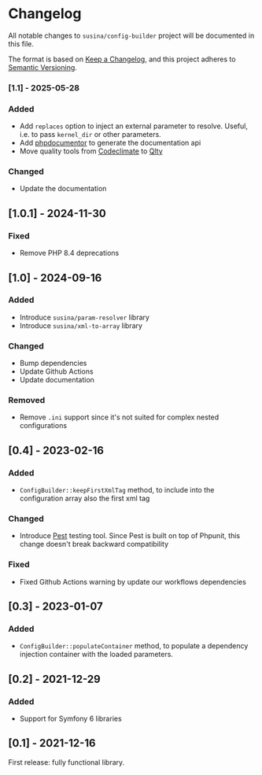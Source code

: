 # Changelog

All notable changes to `susina/config-builder` project will be documented in this file.

The format is based on [Keep a Changelog](https://keepachangelog.com/en/1.0.0/),
and this project adheres to [Semantic Versioning](https://semver.org/spec/v2.0.0.html).

### [1.1] - 2025-05-28

### Added

- Add `replaces` option to inject an external parameter to resolve. Useful, i.e. to pass
  `kernel_dir` or other parameters.
- Add [phpdocumentor](https://phpdoc.org/) to generate the documentation api
- Move quality tools from [Codeclimate](https://codeclimate.com/) to [Qlty](https://qlty.sh/)

### Changed

- Update the documentation

## [1.0.1] - 2024-11-30

### Fixed

- Remove PHP 8.4 deprecations

## [1.0] - 2024-09-16

### Added

- Introduce `susina/param-resolver` library
- Introduce `susina/xml-to-array` library

### Changed

- Bump dependencies
- Update Github Actions
- Update documentation

### Removed

- Remove `.ini` support since it's not suited for complex nested configurations

## [0.4] - 2023-02-16

### Added

- `ConfigBuilder::keepFirstXmlTag` method, to include into the configuration array also the first xml tag

### Changed

- Introduce [Pest](https://www.pest.com) testing tool. Since Pest is built on top of Phpunit, this change doesn't break backward compatibility

### Fixed

- Fixed Github Actions warning by update our workflows dependencies

## [0.3] - 2023-01-07

### Added

- `ConfigBuilder::populateContainer` method, to populate a dependency injection container with the loaded parameters.

## [0.2] - 2021-12-29

### Added

- Support for Symfony 6 libraries

## [0.1] - 2021-12-16

First release: fully functional library.
